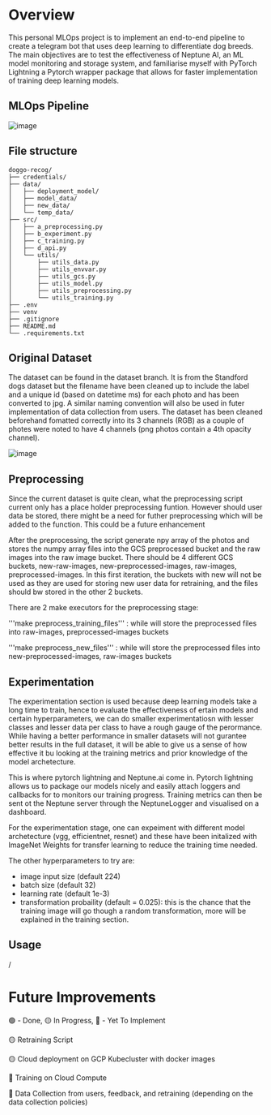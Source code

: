 # Overview
This personal MLOps project is to implement an end-to-end pipeline to create a telegram bot that uses deep learning to differentiate dog breeds.
The main objectives are to test the effectiveness of Neptune AI, an ML model monitoring and storage system, and familiarise myself with PyTorch Lightning a Pytorch wrapper package that allows for faster implementation of training deep learning models.

## MLOps Pipeline
![image](https://github.com/josiah-chua/doggo-recog/assets/81459293/73ff80b2-cf8d-4107-8c26-31fea36c80be)


## File structure
```
doggo-recog/
├── credentials/
├── data/
│   ├── deployment_model/
│   ├── model_data/
│   ├── new_data/
│   └── temp_data/
├── src/
│   ├── a_preprocessing.py
│   ├── b_experiment.py
│   ├── c_training.py
│   ├── d_api.py
│   └── utils/
│       ├── utils_data.py
│       ├── utils_envvar.py
│       ├── utils_gcs.py
│       ├── utils_model.py
│       ├── utils_preprocessing.py
│       └── utils_training.py
├── .env
├── venv
├── .gitignore
├── README.md
└── .requirements.txt
```

## Original Dataset
The dataset can be found in the dataset branch. It is from the Standford dogs dataset but the filename have been cleaned up to include the label and a unique id (based on datetime ms) for each photo and has been converted to jpg.
A similar naming convention will also be used in futer implementation of data collection from users.
The dataset has been cleaned beforehand fomatted correctly into its 3 channels (RGB) as a couple of photes were noted to have 4 channels (png photos contain a 4th opacity channel).

![image](https://github.com/josiah-chua/doggo-recog/assets/81459293/8d391a96-ec36-4b51-b1c9-b8c160c4ade7)


## Preprocessing
Since the current dataset is quite clean, what the preprocessing script current only has a place holder preprocessing funtion. However should user data be stored, there might be a need for futher preprocessing which will be added to the function. This could be a future enhancement

After the preprocessing, the script generate npy array of the photos and stores the numpy array files into the GCS preprocessed bucket and the raw images into the raw image bucket. There should be 4 different GCS buckets, new-raw-images, new-preprocessed-images, raw-images, preprocessed-images. In this first iteration, the buckets with new will not be used as they are used for storing new user data for retraining, and the files should bw stored in the other 2 buckets. 

There are 2 make executors for the preprocessing stage:

'''make preprocess_training_files''' : while will store the preprocessed files into  raw-images, preprocessed-images buckets

'''make preprocess_new_files''' : while will store the preprocessed files into new-preprocessed-images, raw-images buckets

## Experimentation
The experimentation section is used because deep learning models take a long time to train, hence to evaluate the effectiveness of ertain models and certain hyperparameters, we can do smaller experimentatiosn with lesser classes and lesser data per class to have a rough gauge of the perormance. While having a better performance in smaller datasets will not gurantee better results in the full dataset, it will be able to give us a sense of how effective it bu looking at the training metrics and prior knowledge of the model archetecture.

This is where pytorch lightning and Neptune.ai come in. Pytorch lightning allows us to package our models nicely and easily attach loggers and callbacks for to monitors our training progress. Training metrics can then be sent ot the Neptune server through the NeptuneLogger and visualised on a dashboard.

For the experimentation stage, one can expeiment with different model archetecture (vgg, efficientnet, resnet) and these have been initalized with ImageNet Weights for transfer learning to reduce the training time needed.

The other hyperparameters to try are:
- image input size (default 224)
- batch size (default 32)
- learning rate (default 1e-3)
- transformation probaility (default = 0.025): this is the chance that the training image will go though a random transformation, more will be explained in the training section.

## Usage
/



# 

# Future Improvements
:green_circle: - Done, :yellow_circle: In Progress, :red_circle: - Yet To Implement

:yellow_circle: Retraining Script

:yellow_circle: Cloud deployment on GCP Kubecluster with docker images

:red_circle: Training on Cloud Compute

:red_circle: Data Collection from users, feedback, and retraining (depending on the data collection policies)
